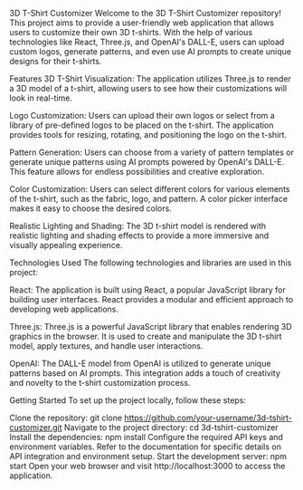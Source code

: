 3D T-Shirt Customizer
Welcome to the 3D T-Shirt Customizer repository! This project aims to provide a user-friendly web application that allows users to customize their own 3D t-shirts. With the help of various technologies like React, Three.js, and OpenAI's DALL-E, users can upload custom logos, generate patterns, and even use AI prompts to create unique designs for their t-shirts.

Features
3D T-Shirt Visualization: The application utilizes Three.js to render a 3D model of a t-shirt, allowing users to see how their customizations will look in real-time.

Logo Customization: Users can upload their own logos or select from a library of pre-defined logos to be placed on the t-shirt. The application provides tools for resizing, rotating, and positioning the logo on the t-shirt.

Pattern Generation: Users can choose from a variety of pattern templates or generate unique patterns using AI prompts powered by OpenAI's DALL-E. This feature allows for endless possibilities and creative exploration.

Color Customization: Users can select different colors for various elements of the t-shirt, such as the fabric, logo, and pattern. A color picker interface makes it easy to choose the desired colors.

Realistic Lighting and Shading: The 3D t-shirt model is rendered with realistic lighting and shading effects to provide a more immersive and visually appealing experience.

Technologies Used
The following technologies and libraries are used in this project:

React: The application is built using React, a popular JavaScript library for building user interfaces. React provides a modular and efficient approach to developing web applications.

Three.js: Three.js is a powerful JavaScript library that enables rendering 3D graphics in the browser. It is used to create and manipulate the 3D t-shirt model, apply textures, and handle user interactions.

OpenAI: The DALL-E model from OpenAI is utilized to generate unique patterns based on AI prompts. This integration adds a touch of creativity and novelty to the t-shirt customization process.

Getting Started
To set up the project locally, follow these steps:

Clone the repository: git clone https://github.com/your-username/3d-tshirt-customizer.git
Navigate to the project directory: cd 3d-tshirt-customizer
Install the dependencies: npm install
Configure the required API keys and environment variables. Refer to the documentation for specific details on API integration and environment setup.
Start the development server: npm start
Open your web browser and visit http://localhost:3000 to access the application.
